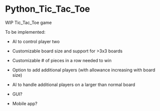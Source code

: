 # Python_Tic_Tac_Toe

WIP Tic_Tac_Toe game

To be implemented:
  - AI to control player two
  - Customizable board size and support for >3x3 boards
  - Customizable # of pieces in a row needed to win
  - Option to add additional players (with allowance increasing with board size)
  - AI to handle additional players on a larger than normal board

  - GUI?
  - Mobile app?

